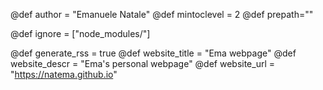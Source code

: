 <!--
Add here global page variables to use throughout your website.
-->
@def author = "Emanuele Natale"
@def mintoclevel = 2
@def prepath=""
 
@def ignore = ["node_modules/"]

@def generate_rss = true
@def website_title = "Ema webpage"
@def website_descr = "Ema's personal webpage"
@def website_url   = "https://natema.github.io"


<!--
Add here global latex commands to use throughout your pages.
-->
